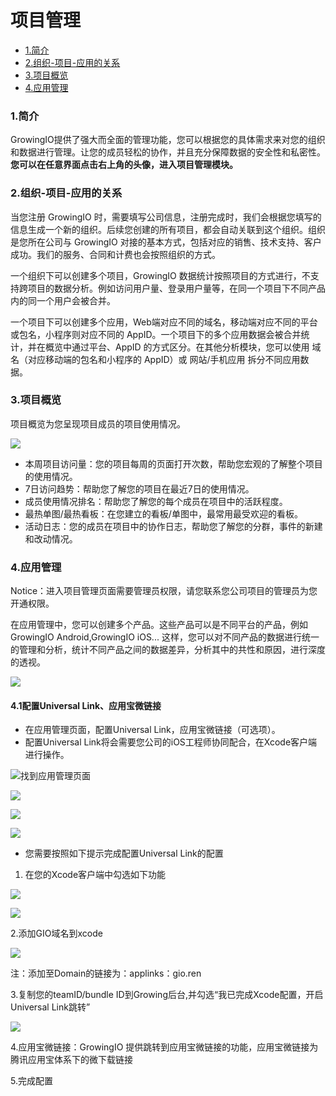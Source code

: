 # 项目管理

* [1.简介](project-configuration.md#1)
* [2.组织-项目-应用的关系](project-configuration.md#zuzhi-xiangmu-yingyong)
* [3.项目概览](project-configuration.md#2)
* [4.应用管理](project-configuration.md#3)

### 1.简介 <a id="1"></a>

GrowingIO提供了强大而全面的管理功能，您可以根据您的具体需求来对您的组织和数据进行管理。让您的成员轻松的协作，并且充分保障数据的安全性和私密性。**您可以在任意界面点击右上角的头像，进入项目管理模块。**

### 2.组织-项目-应用的关系 <a id="zuzhi-xiangmu-yingyong"></a>

当您注册 GrowingIO 时，需要填写公司信息，注册完成时，我们会根据您填写的信息生成一个新的组织。后续您创建的所有项目，都会自动关联到这个组织。组织是您所在公司与 GrowingIO 对接的基本方式，包括对应的销售、技术支持、客户成功。我们的服务、合同和计费也会按照组织的方式。

一个组织下可以创建多个项目，GrowingIO 数据统计按照项目的方式进行，不支持跨项目的数据分析。例如访问用户量、登录用户量等，在同一个项目下不同产品内的同一个用户会被合并。

一个项目下可以创建多个应用，Web端对应不同的域名，移动端对应不同的平台或包名，小程序则对应不同的 AppID。一个项目下的多个应用数据会被合并统计，并在概览中通过平台、AppID 的方式区分。在其他分析模块，您可以使用 域名（对应移动端的包名和小程序的 AppID）或 网站/手机应用 拆分不同应用数据。

### 3.项目概览 <a id="2"></a>

项目概览为您呈现项目成员的项目使用情况。

![](https://docs.growingio.com/.gitbook/assets/1%20%285%29.png)

* 本周项目访问量：您的项目每周的页面打开次数，帮助您宏观的了解整个项目的使用情况。
* 7日访问趋势：帮助您了解您的项目在最近7日的使用情况。
* 成员使用情况排名：帮助您了解您的每个成员在项目中的活跃程度。
* 最热单图/最热看板：在您建立的看板/单图中，最常用最受欢迎的看板。
* 活动日志：您的成员在项目中的协作日志，帮助您了解您的分群，事件的新建和改动情况。

### 4.应用管理 <a id="3"></a>

Notice：进入项目管理页面需要管理员权限，请您联系您公司项目的管理员为您开通权限。

在应用管理中，您可以创建多个产品。这些产品可以是不同平台的产品，例如GrowingIO Android,GrowingIO iOS... 这样，您可以对不同产品的数据进行统一的管理和分析，统计不同产品之间的数据差异，分析其中的共性和原因，进行深度的透视。

![](https://docs.growingio.com/.gitbook/assets/2%20%284%29.png)

#### 

#### 4.1配置Universal Link、应用宝微链接

* 在应用管理页面，配置Universal Link，应用宝微链接（可选项）。
* 配置Universal Link将会需要您公司的iOS工程师协同配合，在Xcode客户端进行操作。

![&#x627E;&#x5230;&#x5E94;&#x7528;&#x7BA1;&#x7406;&#x9875;&#x9762;](../.gitbook/assets/image%20%2827%29.png)

![](../.gitbook/assets/ying-yong-guan-li.png)

![](../.gitbook/assets/unilink.png)

![](../.gitbook/assets/pei-zhi-wei-lian-jie.jpg)

* 您需要按照如下提示完成配置Universal Link的配置

1. 在您的Xcode客户端中勾选如下功能

![](../.gitbook/assets/image%20%2899%29.png)

![](../.gitbook/assets/image%20%2869%29.png)

2.添加GIO域名到xcode

![](../.gitbook/assets/image%20%2812%29.png)

注：添加至Domain的链接为：applinks：gio.ren

3.复制您的teamID/bundle ID到Growing后台,并勾选“我已完成Xcode配置，开启Universal Link跳转”

![](../.gitbook/assets/unilink.png)



4.应用宝微链接：GrowingIO 提供跳转到应用宝微链接的功能，应用宝微链接为腾讯应用宝体系下的微下载链接

5.完成配置

